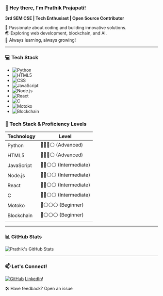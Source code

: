 ### 👋 Hey there, I'm Prathik Prajapati!  
**3rd SEM CSE | Tech Enthusiast | Open Source Contributor**  

🚀 Passionate about coding and building innovative solutions.  
🌏 Exploring web development, blockchain, and AI.  
🎯 Always learning, always growing!  

---

### 💻 Tech Stack  
- ![Python](https://img.shields.io/badge/Python-blue?style=for-the-badge&logo=python)
- ![HTML5](https://img.shields.io/badge/HTML5-orange?style=for-the-badge&logo=html5)  
- ![CSS](https://img.shields.io/badge/CSS-blue?style=for-the-badge&logo=css3)
- ![JavaScript](https://img.shields.io/badge/JavaScript-yellow?style=for-the-badge&logo=javascript)  
- ![Node.js](https://img.shields.io/badge/Node.js-green?style=for-the-badge&logo=node.js)  
- ![React](https://img.shields.io/badge/React-blue?style=for-the-badge&logo=react)  
- ![C](https://img.shields.io/badge/C-grey?style=for-the-badge&logo=c)  
- ![Motoko](https://img.shields.io/badge/Motoko-purple?style=for-the-badge&logo=internet-computer) 
- ![Blockchain](https://img.shields.io/badge/Blockchain-black?style=for-the-badge&logo=ethereum)  

### 🚀 Tech Stack & Proficiency Levels  

| Technology | Level |
|------------|--------|
| Python     | 🔵🔵🔵⚪ (Advanced) |
| HTML5      | 🔵🔵🔵⚪ (Advanced) |
| JavaScript | 🔵🔵⚪⚪ (Intermediate) |
| Node.js    | 🔵🔵⚪⚪ (Intermediate) |
| React      | 🔵🔵⚪⚪ (Intermediate) |
| C          | 🔵🔵⚪⚪ (Intermediate) |
| Motoko     | 🔵⚪⚪⚪ (Beginner) |
| Blockchain | 🔵⚪⚪⚪ (Beginner) |

---

### 📊 GitHub Stats  
![Prathik's GitHub Stats](https://github-readme-stats.vercel.app/api?username=prathikprajapati&show_icons=true&theme=radical)  

---

### 📫 Let's Connect!  
[![GitHub](https://img.shields.io/badge/GitHub-black?style=flat&logo=github)](https://github.com/prathikprajapati)
[LinkedIn](https://linkedin.com/in/prathik-prajapati)!

🛠 Have feedback? Open an issue 
